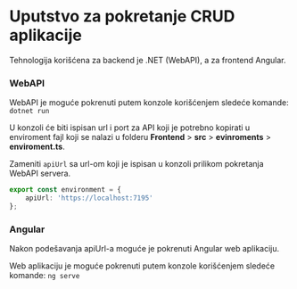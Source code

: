 # Uputstvo za pokretanje CRUD aplikacije

Tehnologija korišćena za backend je .NET (WebAPI), a za frontend Angular.

### WebAPI

WebAPI je moguće pokrenuti putem konzole korišćenjem sledeće komande: `dotnet run`

U konzoli će biti ispisan url i port za API koji je potrebno kopirati u enviroment fajl koji se nalazi u folderu **Frontend** > **src** > **evinroments** > **enviroment.ts**.

Zameniti `apiUrl` sa url-om koji je ispisan u konzoli prilikom pokretanja WebAPI servera.

```ts
export const environment = {
    apiUrl: 'https://localhost:7195'
};  
```

### Angular

Nakon podešavanja apiUrl-a moguće je pokrenuti Angular web aplikaciju.

Web aplikaciju je moguće pokrenuti putem konzole korišćenjem sledeće komande: `ng serve`